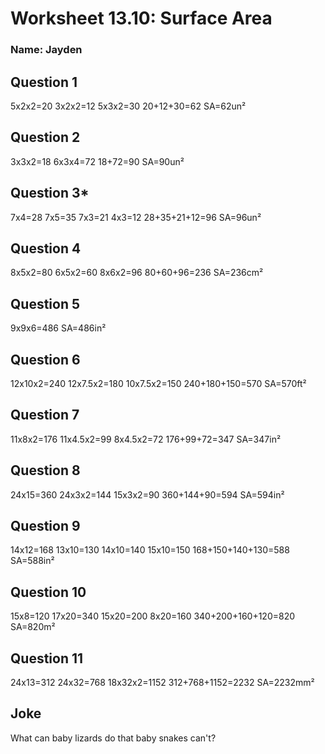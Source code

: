 # Worksheet 13.10: Surface Area

### Name: Jayden

## Question 1
5x2x2=20
3x2x2=12
5x3x2=30
20+12+30=62
SA=62un²

## Question 2
3x3x2=18
6x3x4=72
18+72=90
SA=90un²

## Question 3*
7x4=28
7x5=35
7x3=21
4x3=12
28+35+21+12=96
SA=96un²

## Question 4
8x5x2=80
6x5x2=60
8x6x2=96
80+60+96=236
SA=236cm²

## Question 5
9x9x6=486
SA=486in²

## Question 6
12x10x2=240
12x7.5x2=180
10x7.5x2=150
240+180+150=570
SA=570ft²

## Question 7
11x8x2=176
11x4.5x2=99
8x4.5x2=72
176+99+72=347
SA=347in²

## Question 8
24x15=360
24x3x2=144
15x3x2=90
360+144+90=594
SA=594in²

## Question 9
14x12=168
13x10=130
14x10=140
15x10=150
168+150+140+130=588
SA=588in²

## Question 10
15x8=120
17x20=340
15x20=200
8x20=160
340+200+160+120=820
SA=820m²

## Question 11
24x13=312
24x32=768
18x32x2=1152
312+768+1152=2232
SA=2232mm²

## Joke
What can baby lizards do that baby snakes can't?
> 